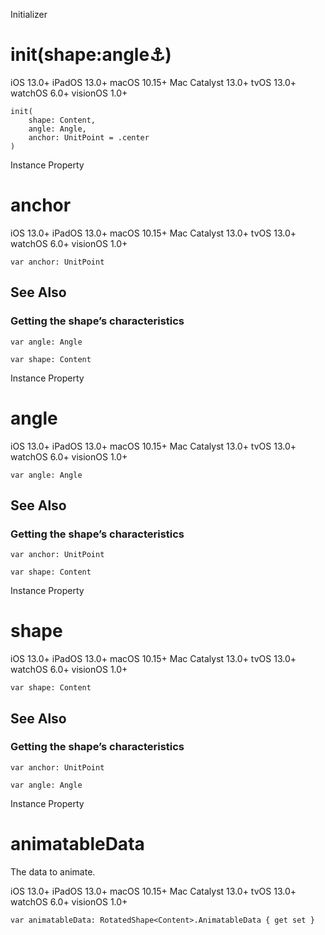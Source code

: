 Initializer

# init(shape:angle:anchor:)

iOS 13.0+  iPadOS 13.0+  macOS 10.15+  Mac Catalyst 13.0+  tvOS 13.0+  watchOS
6.0+  visionOS 1.0+

    
    
    init(
        shape: Content,
        angle: Angle,
        anchor: UnitPoint = .center
    )

Instance Property

# anchor

iOS 13.0+  iPadOS 13.0+  macOS 10.15+  Mac Catalyst 13.0+  tvOS 13.0+  watchOS
6.0+  visionOS 1.0+

    
    
    var anchor: UnitPoint

## See Also

### Getting the shape’s characteristics

`var angle: Angle`

`var shape: Content`

Instance Property

# angle

iOS 13.0+  iPadOS 13.0+  macOS 10.15+  Mac Catalyst 13.0+  tvOS 13.0+  watchOS
6.0+  visionOS 1.0+

    
    
    var angle: Angle

## See Also

### Getting the shape’s characteristics

`var anchor: UnitPoint`

`var shape: Content`

Instance Property

# shape

iOS 13.0+  iPadOS 13.0+  macOS 10.15+  Mac Catalyst 13.0+  tvOS 13.0+  watchOS
6.0+  visionOS 1.0+

    
    
    var shape: Content

## See Also

### Getting the shape’s characteristics

`var anchor: UnitPoint`

`var angle: Angle`

Instance Property

# animatableData

The data to animate.

iOS 13.0+  iPadOS 13.0+  macOS 10.15+  Mac Catalyst 13.0+  tvOS 13.0+  watchOS
6.0+  visionOS 1.0+

    
    
    var animatableData: RotatedShape<Content>.AnimatableData { get set }

